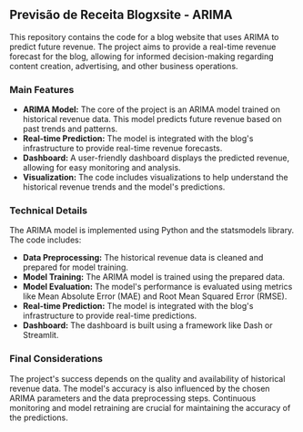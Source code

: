##  Previsão de Receita Blogxsite - ARIMA

This repository contains the code for a blog website that uses ARIMA to predict future revenue. The project aims to provide a real-time revenue forecast for the blog, allowing for informed decision-making regarding content creation, advertising, and other business operations.

### Main Features

* **ARIMA Model:** The core of the project is an ARIMA model trained on historical revenue data. This model predicts future revenue based on past trends and patterns.
* **Real-time Prediction:** The model is integrated with the blog's infrastructure to provide real-time revenue forecasts.
* **Dashboard:** A user-friendly dashboard displays the predicted revenue, allowing for easy monitoring and analysis.
* **Visualization:** The code includes visualizations to help understand the historical revenue trends and the model's predictions.

### Technical Details

The ARIMA model is implemented using Python and the statsmodels library. The code includes:

* **Data Preprocessing:** The historical revenue data is cleaned and prepared for model training.
* **Model Training:** The ARIMA model is trained using the prepared data.
* **Model Evaluation:** The model's performance is evaluated using metrics like Mean Absolute Error (MAE) and Root Mean Squared Error (RMSE).
* **Real-time Prediction:** The model is integrated with the blog's infrastructure to provide real-time predictions.
* **Dashboard:** The dashboard is built using a framework like Dash or Streamlit.

### Final Considerations

The project's success depends on the quality and availability of historical revenue data. The model's accuracy is also influenced by the chosen ARIMA parameters and the data preprocessing steps. Continuous monitoring and model retraining are crucial for maintaining the accuracy of the predictions.
